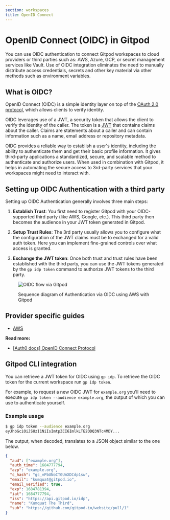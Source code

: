 ```yaml
---
section: workspaces
title: OpenID Connect
---
```


<script context="module">
  export const prerender = true;
</script>

# OpenID Connect (OIDC) in Gitpod

You can use OIDC authentication to connect Gitpod workspaces to cloud providers or third parties such as: AWS, Azure, GCP, or secret management services like Vault. Use of OIDC integration eliminates the need to manually distribute access credentials, secrets and other key material via other methods such as environment variables.

## What is OIDC?

OpenID Connect (OIDC) is a simple identity layer on top of the [OAuth 2.0 protocol](https://oauth.net/2/), which allows clients to verify identity.

OIDC leverages use of a JWT, a security token that allows the client to verify the identity of the caller. The token is a <abbr title="JSON Web Token">JWT</abbr> that contains claims about the caller. Claims are statements about a caller and can contain information such as a name, email address or repository metadata.

OIDC provides a reliable way to establish a user's identity, including the ability to authenticate them and get their basic profile information. It gives third-party applications a standardized, secure, and scalable method to authenticate and authorize users. When used in combination with Gitpod, it helps in automating the secure access to 3rd-party services that your workspaces might need to interact with.

## Setting up OIDC Authentication with a third party

Setting up OIDC Authentication generally involves three main steps:

1. **Establish Trust**: You first need to register Gitpod with your OIDC-supported third party (like AWS, Google, etc.). This third party then becomes the audience in your JWT token generated in Gitpod.

1. **Setup Trust Rules**: The 3rd party usually allows you to configure what the configuration of the JWT claims must be to exchanged for a valid auth token. Here you can implement fine-grained controls over what access is granted.

1. **Exchange the JWT token**: Once both trust and trust rules have been established with the third party, you can use the JWT tokens generated by the `gp idp token` command to authorize JWT tokens to the third party.

<figure>

![OIDC flow via Gitpod](/images/docs/oidc-flow.png)

<figcaption>
    Sequence diagram of Authentication via OIDC using AWS with Gitpod
</figcaption>

</figure>

## Provider specific guides

- [AWS](/docs/integrations/aws)

**Read more:**

- [[Auth0 docs] OpenID Connect Protocol](https://auth0.com/docs/authenticate/protocols/openid-connect-protocol)

## Gitpod CLI integration

You can retrieve a JWT token for OIDC using `gp idp`. To retrieve the OIDC token for the current workspace run `gp idp token`.

For example, to request a new OIDC JWT for `example.org` you'll need to execute `gp idp token --audience example.org`, the output of which you can use to authenticate yourself.

### Example usage

```bash
$ gp idp token --audience example.org
eyJhbGciOiJSUzI1NiIsImtpZCI6ImlkLTE2ODQ3NTc4MDY...
```

The output, when decoded, translates to a JSON object similar to the one below.

```json
{
  "aud": ["example.org"],
  "auth_time": 1684777794,
  "azp": "example.org",
  "c_hash": "gc_vPbUNoCT0UmXDCdp1sw",
  "email": "kumquat@gitpod.io",
  "email_verified": true,
  "exp": 1684781394,
  "iat": 1684777794,
  "iss": "https://api.gitpod.io/idp",
  "name": "Kumquat The Third",
  "sub": "https://github.com/gitpod-io/website/pull/1"
}
```
